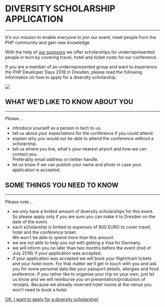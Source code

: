 # DIVERSITY SCHOLARSHIP APPLICATION

---

<div class="row blockspace">
    <div class="col-xs-9 col-sm-9 col-md-10 col-lg-10">
        <p>
            It's our mission to enable everyone to join our event, meet people from the PHP community and gain new knowledge.
        </p>
        <p>
            With the help of <a href="@baseUrl@/become-sponsor.html">our sponsors</a> we offer scholarships for underrepresented people in tech
            by covering travel, hotel and ticket costs for our conference.
        </p>
        <p>
            If you are a member of an underrepresented group and want to experience the PHP Developer Days 2018 in Dresden, 
            please read the following information on how to apply for a diversity scholarship.
        </p>        
    </div>
    <div class="col-xs-3 col-sm-3 col-md-2 col-lg-2">
        <img src="@baseUrl@/assets/images/rainbowlephpant.png" class="img-responsive">
    </div>
</div>


## WHAT WE'D LIKE TO KNOW ABOUT YOU

---

Please...

* introduce yourself as a person in tech to us.
* tell us about your expectations for the conference if you could attend.
* explain why you would not be able to attend the conference without a scholarship.
* tell us where you live, what's your nearest airport and how we can contact you.  
  Preferably email address or twitter handle.
* let us know if we can publish your name and photo in case your application is accepted. 

## SOME THINGS YOU NEED TO KNOW 

---

Please note...

* we only have a limited amount of diversity scholarships for this event.
  So please apply only if you are sure you can make it to Dresden on the date of the event.
* each scholarship is limited to expenses of 800 EURO to cover travel, hotel and the conference ticket.   
  We won't be able to spend more than this amount.
* we are not able to help you out with getting a Visa for Germany.
* we will inform you no later than two months before the event (mid of July 2018) if your application was accepted.
* if your application was accepted we will book your flight/train tickets and your hotel room.
  For that matter we'll get in touch with you and ask you for some personal data like your passport details, 
  allergies and food preference. If you rather like to organise your trip on your own, just let us know and we
  will reimburse you on presentation/production of receipts. 
  Because we already reserved hotel rooms at the venue you won't need to book a hotel.  

<div class="text-center blockspace">
    <a href="mailto:orga@phpug-dresden.org?subject=PHPDD18%20DIVERSITY%20SCHOLARSHIP%20APPLICATION" 
        target="_blank" class="btn btn-lg btn-danger">
        OK, I want to apply for a diversity scholarship!
    </a>
</div>
 
